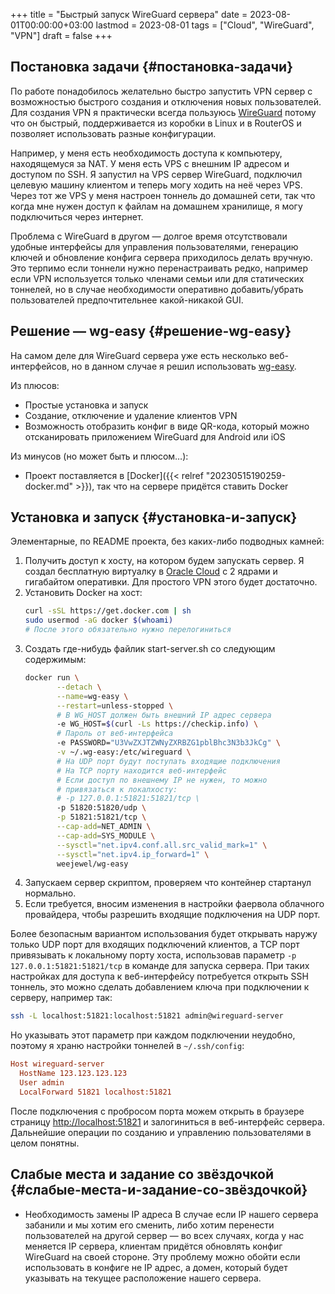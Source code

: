 +++
title = "Быстрый запуск WireGuard сервера"
date = 2023-08-01T00:00:00+03:00
lastmod = 2023-08-01
tags = ["Cloud", "WireGuard", "VPN"]
draft = false
+++

## Постановка задачи {#постановка-задачи}

По работе понадобилось желательно быстро запустить VPN сервер с возможностью быстрого создания и отключения новых пользователей.
Для создания VPN я практически всегда пользуюсь [WireGuard](https://www.wireguard.com/) потому что он быстрый, поддерживается из коробки в Linux и в RouterOS и позволяет использовать разные конфигурации.

Например, у меня есть необходимость доступа к компьютеру, находящемуся за NAT. У меня есть VPS с внешним IP адресом и доступом по SSH. Я запустил на VPS сервер WireGuard, подключил целевую машину клиентом и теперь могу ходить на неё через VPS. Через тот же VPS у меня настроен тоннель до домашней сети, так что когда мне нужен доступ к файлам на домашнем хранилище, я могу подключиться через интернет.

Проблема с WireGuard в другом — долгое время отсутствовали удобные интерфейсы для управления пользователями, генерацию ключей и обновление конфига сервера приходилось делать вручную. Это терпимо если тоннели нужно перенастраивать редко, например если VPN используется только членами семьи или для статических тоннелей, но в случае необходимости оперативно добавить/убрать пользователей предпочтительнее какой-никакой GUI.


## Решение — wg-easy {#решение-wg-easy}

На самом деле для WireGuard сервера уже есть несколько веб-интерфейсов, но в данном случае я решил использовать [wg-easy](https://github.com/wg-easy/wg-easy/).

Из плюсов:

-   Простые установка и запуск
-   Создание, отключение и удаление клиентов VPN
-   Возможность отобразить конфиг в виде QR-кода, который можно отсканировать приложением WireGuard для Android или iOS

Из минусов (но может быть и плюсом…):

-   Проект поставляется в [Docker]({{< relref "20230515190259-docker.md" >}}), так что на сервере придётся ставить Docker


## Установка и запуск {#установка-и-запуск}

Элементарные, по README проекта, без каких-либо подводных камней:

1.  Получить доступ к хосту, на котором будем запускать сервер. Я создал бесплатную виртуалку в [Oracle Cloud](https://cloud.oracle.com) c 2 ядрами и гигабайтом оперативки. Для простого VPN этого будет достаточно.
2.  Установить Docker на хост:
    ```bash
    curl -sSL https://get.docker.com | sh
    sudo usermod -aG docker $(whoami)
    # После этого обязательно нужно перелогиниться
    ```
3.  Создать где-нибудь файлик start-server.sh со следующим содержимым:
    ```bash
    docker run \
           --detach \
           --name=wg-easy \
           --restart=unless-stopped \
           # В WG_HOST должен быть внешний IP адрес сервера
           -e WG_HOST=$(curl -Ls https://checkip.info) \
           # Пароль от веб-интерфейса
           -e PASSWORD="U3VwZXJTZWNyZXRBZG1pblBhc3N3b3JkCg" \
           -v ~/.wg-easy:/etc/wireguard \
           # На UDP порт будут поступать входящие подключения
           # На TCP порту находится веб-интерфейс
           # Если доступ по внешнему IP не нужен, то можно
           # привязаться к локалхосту:
           # -p 127.0.0.1:51821:51821/tcp \
           -p 51820:51820/udp \
           -p 51821:51821/tcp \
           --cap-add=NET_ADMIN \
           --cap-add=SYS_MODULE \
           --sysctl="net.ipv4.conf.all.src_valid_mark=1" \
           --sysctl="net.ipv4.ip_forward=1" \
           weejewel/wg-easy
    ```
4.  Запускаем сервер скриптом, проверяем что контейнер стартанул нормально.
5.  Если требуется, вносим изменения в настройки фаервола облачного провайдера, чтобы разрешить входящие подключения на UDP порт.

Более безопасным вариантом использования будет открывать наружу только UDP порт для входящих подключений клиентов, а TCP порт привязывать к локальному порту хоста, использовав параметр `-p 127.0.0.1:51821:51821/tcp` в команде для запуска сервера. При таких настройках для доступа к веб-интерфейсу потребуется открыть SSH тоннель, это можно сделать добавлением ключа при подключении к серверу, например так:

```bash
ssh -L localhost:51821:localhost:51821 admin@wireguard-server
```

Но указывать этот параметр при каждом подключении неудобно, поэтому я храню настройки тоннелей в `~/.ssh/config`:

```cfg
Host wireguard-server
  HostName 123.123.123.123
  User admin
  LocalForward 51821 localhost:51821
```

После подключения с пробросом порта можем открыть в браузере страницу <http://localhost:51821> и залогиниться в веб-интерфейс сервера.
Дальнейшие операции по созданию и управлению пользователями в целом понятны.


## Слабые места и задание со звёздочкой {#слабые-места-и-задание-со-звёздочкой}

-   Необходимость замены IP адреса
    В случае если IP нашего сервера забанили и мы хотим его сменить, либо хотим перенести пользователей на другой сервер — во всех случаях, когда у нас меняется IP сервера, клиентам придётся обновлять конфиг WireGuard на своей стороне. Эту проблему можно обойти если использовать в конфиге не IP адрес, а домен, который будет указывать на текущее расположение нашего сервера.
